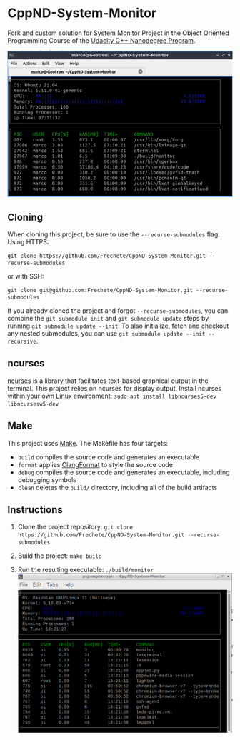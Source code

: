 # CppND-System-Monitor

Fork and custom solution for System Monitor Project in the Object Oriented Programming Course of the [Udacity C++ Nanodegree Program](https://www.udacity.com/course/c-plus-plus-nanodegree--nd213). 

![System Monitor](images/monitor.png)

## Cloning

When cloning this project, be sure to use the `--recurse-submodules` flag. Using HTTPS:
```
git clone https://github.com/Frechete/CppND-System-Monitor.git --recurse-submodules
```
or with SSH:
```
git clone git@github.com:Frechete/CppND-System-Monitor.git --recurse-submodules
```

If you already cloned the project and forgot `--recurse-submodules`, you can combine the `git submodule init` and `git submodule update` steps by running `git submodule update --init`. To also initialize, fetch and checkout any nested submodules, you can use `git submodule update --init --recursive`.

## ncurses
[ncurses](https://www.gnu.org/software/ncurses/) is a library that facilitates text-based graphical output in the terminal. This project relies on ncurses for display output.
Install ncurses within your own Linux environment: `sudo apt install libncurses5-dev libncursesw5-dev`

## Make
This project uses [Make](https://www.gnu.org/software/make/). The Makefile has four targets:
* `build` compiles the source code and generates an executable
* `format` applies [ClangFormat](https://clang.llvm.org/docs/ClangFormat.html) to style the source code
* `debug` compiles the source code and generates an executable, including debugging symbols
* `clean` deletes the `build/` directory, including all of the build artifacts

## Instructions

1. Clone the project repository: `git clone https://github.com/Frechete/CppND-System-Monitor.git --recurse-submodules`

2. Build the project: `make build`

3. Run the resulting executable: `./build/monitor`
![Starting System Monitor](images/starting_monitor.png)
